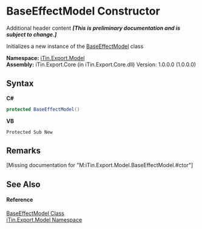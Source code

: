 # BaseEffectModel Constructor 
Additional header content _**\[This is preliminary documentation and is subject to change.\]**_

Initializes a new instance of the <a href="2b4f9e9a-8ad4-0734-6dc5-ca8a7e80c48e">BaseEffectModel</a> class

**Namespace:**&nbsp;<a href="ef57ffcc-e95e-b212-5a46-9aa6f5a3511f">iTin.Export.Model</a><br />**Assembly:**&nbsp;iTin.Export.Core (in iTin.Export.Core.dll) Version: 1.0.0.0 (1.0.0.0)

## Syntax

**C#**<br />
``` C#
protected BaseEffectModel()
```

**VB**<br />
``` VB
Protected Sub New
```


## Remarks
\[Missing <remarks> documentation for "M:iTin.Export.Model.BaseEffectModel.#ctor"\]

## See Also


#### Reference
<a href="2b4f9e9a-8ad4-0734-6dc5-ca8a7e80c48e">BaseEffectModel Class</a><br /><a href="ef57ffcc-e95e-b212-5a46-9aa6f5a3511f">iTin.Export.Model Namespace</a><br />